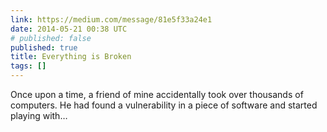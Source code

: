 ```yaml
---
link: https://medium.com/message/81e5f33a24e1
date: 2014-05-21 00:38 UTC
# published: false
published: true
title: Everything is Broken
tags: []
---
```


Once upon a time, a friend of mine accidentally took over thousands of computers. He had found a vulnerability in a piece of software and started playing with…
